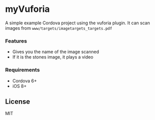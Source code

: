 # myVuforia

A simple example Cordova project using the vuforia plugin. It can scan images from `www/targets/imagetargets_targets.pdf`

### Features

* Gives you the name of the image scanned
* If it is the stones image, it plays a video

### Requirements

* Cordova 6+
* iOS 8+

 
## License

MIT
